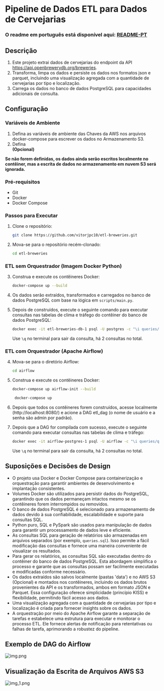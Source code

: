 # Pipeline de Dados ETL para Dados de Cervejarias

### O readme em português está disponível aqui: [README-PT](README-PT.md)

## Descrição
1. Este projeto extrai dados de cervejarias do endpoint da API <https://api.openbrewerydb.org/breweries>.
2. Transforma, limpa os dados e persiste os dados nos formatos json e parquet, incluindo uma visualização agregada com a quantidade de cervejarias por tipo e localização.
3. Carrega os dados no banco de dados PostgreSQL para capacidades adicionais de consulta.

## Configuração

### Variáveis de Ambiente

1. Defina as variáveis de ambiente das Chaves da AWS nos arquivos docker-compose para escrever os dados no Armazenamento S3. 
2. Defina  
**(Opcional)**

__Se não forem definidas, os dados ainda serão escritos localmente no contêiner, mas a escrita de dados no armazenamento em nuvem S3 será ignorada.__

### Pré-requisitos
- Git
- Docker
- Docker Compose

### Passos para Executar

1. Clone o repositório:
    ```bash
    git clone https://github.com/vitorjpc10/etl-breweries.git
    ```
2. Mova-se para o repositório recém-clonado:
    ```bash
    cd etl-breweries
    ```

### ETL sem Orquestrador (Imagem Docker Python)

3. Construa e execute os contêineres Docker:
    ```bash
    docker-compose up --build
    ```

4. Os dados serão extraídos, transformados e carregados no banco de dados PostgreSQL com base na lógica em `scripts/main.py`.

5. Depois de construídos, execute o seguinte comando para executar consultas nas tabelas de clima e tráfego do contêiner do banco de dados PostgreSQL:
    ```bash
    docker exec -it etl-breweries-db-1 psql -U postgres -c "\i queries/queries.sql"
    ```

   Use `\q` no terminal para sair da consulta, há 2 consultas no total.

### ETL com Orquestrador (Apache Airflow)

4. Mova-se para o diretório Airflow:
    ```bash
    cd airflow
    ```

5. Construa e execute os contêineres Docker:
    ```bash
    docker-compose up airflow-init --build
    ```
   ```bash
    docker-compose up
    ```

6. Depois que todos os contêineres forem construídos, acesse localmente (http://localhost:8080/) e acione a DAG etl_dag (o nome de usuário e a senha são admin por padrão).

7. Depois que a DAG for compilada com sucesso, execute o seguinte comando para executar consultas nas tabelas de clima e tráfego:
    ```bash
    docker exec -it airflow-postgres-1 psql -U airflow -c "\i queries/queries.sql"
    ```
   Use `\q` no terminal para sair da consulta, há 2 consultas no total.


## Suposições e Decisões de Design
- O projeto usa Docker e Docker Compose para containerização e orquestração para garantir ambientes de desenvolvimento e implantação consistentes.
- Volumes Docker são utilizados para persistir dados do PostgreSQL, garantindo que os dados permaneçam intactos mesmo se os contêineres forem interrompidos ou removidos.
- O banco de dados PostgreSQL é selecionado para armazenamento de dados devido à sua confiabilidade, escalabilidade e suporte para consultas SQL.
- Python puro, SQL e PySpark são usados para manipulação de dados para garantir um processamento de dados leve e eficiente.
- As consultas SQL para geração de relatórios são armazenadas em arquivos separados (por exemplo, `queries.sql`). Isso permite a fácil modificação das consultas e fornece uma maneira conveniente de visualizar os resultados.
- Para gerar os relatórios, as consultas SQL são executadas dentro do contêiner do banco de dados PostgreSQL. Esta abordagem simplifica o processo e garante que as consultas possam ser facilmente executadas e modificadas conforme necessário.
- Os dados extraídos são salvos localmente (pastas 'data') e no AWS S3 (Opcional) e montados nos contêineres, incluindo os dados brutos provenientes da API e os transformados, ambos em formato JSON e Parquet. Essa configuração oferece simplicidade (princípio KISS) e flexibilidade, permitindo fácil acesso aos dados.
- Uma visualização agregada com a quantidade de cervejarias por tipo e localização é criada para fornecer insights sobre os dados.
- A orquestração por meio do Apache Airflow garante a separação de tarefas e estabelece uma estrutura para executar e monitorar o processo ETL. Ele fornece alertas de notificação para retentativas ou falhas de tarefa, aprimorando a robustez do pipeline.


## Exemplo de DAG do Airflow
![img.png](img.png)

## Visualização da Escrita de Arquivos AWS S3
![img_1.png](img_1.png)